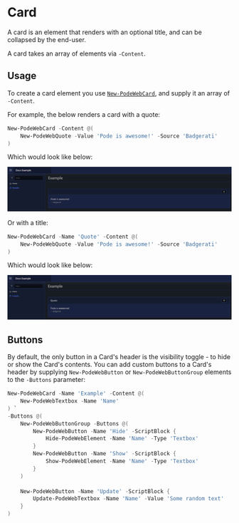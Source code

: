 # Card

A card is an element that renders with an optional title, and can be collapsed by the end-user.

A card takes an array of elements via `-Content`.

## Usage

To create a card element you use [`New-PodeWebCard`](../../../Functions/Elements/New-PodeWebCard), and supply it an array of `-Content`.

For example, the below renders a card with a quote:

```powershell
New-PodeWebCard -Content @(
    New-PodeWebQuote -Value 'Pode is awesome!' -Source 'Badgerati'
)
```

Which would look like below:

![card_no_title](../../../images/card_no_title.png)

Or with a title:

```powershell
New-PodeWebCard -Name 'Quote' -Content @(
    New-PodeWebQuote -Value 'Pode is awesome!' -Source 'Badgerati'
)
```

Which would look like below:

![card_title](../../../images/card_title.png)

## Buttons

By default, the only button in a Card's header is the visibility toggle - to hide or show the Card's contents. You can add custom buttons to a Card's header by supplying `New-PodeWebButton` or `New-PodeWebButtonGroup` elements to the `-Buttons` parameter:

```powershell
New-PodeWebCard -Name 'Example' -Content @(
    New-PodeWebTextbox -Name 'Name'
) `
-Buttons @(
    New-PodeWebButtonGroup -Buttons @(
        New-PodeWebButton -Name 'Hide' -ScriptBlock {
            Hide-PodeWebElement -Name 'Name' -Type 'Textbox'
        }
        New-PodeWebButton -Name 'Show' -ScriptBlock {
            Show-PodeWebElement -Name 'Name' -Type 'Textbox'
        }
    )

    New-PodeWebButton -Name 'Update' -ScriptBlock {
        Update-PodeWebTextbox -Name 'Name' -Value 'Some random text'
    }
)
```
